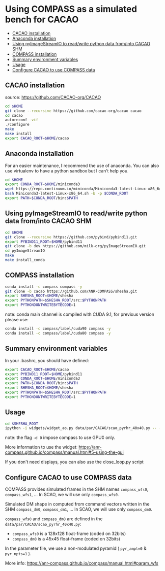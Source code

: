 # Using COMPASS as a simulated bench for CACAO

- [CACAO installation](#cacao-installation)
- [Anaconda installation](#anaconda-installation)
- [Using pyImageStreamIO to read/write python data from/into CACAO SHM](#using-pyimagestreamio-to-readwrite-python-data-frominto-cacao-shm)
- [COMPASS installation](#compass-installation)
- [Summary environment variables](#summary-environment-variables)
- [Usage](#usage)
- [Configure CACAO to use COMPASS data](#configure-cacao-to-use-compass-data)

## CACAO installation

source: https://github.com/CACAO-org/CACAO

```bash
cd $HOME
git clone --recursive https://github.com/cacao-org/cacao cacao
cd cacao
autoreconf -vif
./configure
make
make install
export CACAO_ROOT=$HOME/cacao
```

## Anaconda installation

For an easier maintenance, I recommend the use of anaconda.
You can also use virtualenv to have a python sandbox but I can't help you.

```bash
cd $HOME
export CONDA_ROOT=$HOME/miniconda3
wget https://repo.continuum.io/miniconda/Miniconda3-latest-Linux-x86_64.sh
bash Miniconda3-latest-Linux-x86_64.sh -b -p $CONDA_ROOT
export PATH=$CONDA_ROOT/bin:$PATH
```

## Using pyImageStreamIO to read/write python data from/into CACAO SHM

```bash
cd $HOME
git clone --recursive https://github.com/pybind/pybind11.git
export PYBIND11_ROOT=$HOME/pybind11
git clone -b dev https://github.com/milk-org/pyImageStreamIO.git
cd pyImageStreamIO
make
make install_conda
```

## COMPASS installation

```bash
conda install -c compass compass -y
git clone -b cacao https://github.com/ANR-COMPASS/shesha.git
export SHESHA_ROOT=$HOME/shesha
export PYTHONPATH=$SHESHA_ROOT/src:$PYTHONPATH
export PYTHONDONTWRITEBYTECODE=1
```

note: conda main channel is compiled with CUDA 9.1, for previous version please use:

```bash
conda install -c compass/label/cuda90 compass -y
conda install -c compass/label/cuda80 compass -y
```

## Summary environment variables

In your .bashrc, you should have defined:

```bash
export CACAO_ROOT=$HOME/cacao
export PYBIND11_ROOT=$HOME/pybind11
export CONDA_ROOT=$HOME/miniconda3
export PATH=$CONDA_ROOT/bin:$PATH
export SHESHA_ROOT=$HOME/shesha
export PYTHONPATH=$SHESHA_ROOT/src:$PYTHONPATH
export PYTHONDONTWRITEBYTECODE=1
```

## Usage

```bash
cd $SHESHA_ROOT
ipython -i widgets/widget_ao.py data/par/CACAO/scao_pyrhr_40x40.py -- --cacao -d 0
```

note: the flag ``-d 0`` impose compass to use GPU0 only.

More information to use the widget: https://anr-compass.github.io/compass/manual.html#5-using-the-gui

If you don't need displays, you can also use the close_loop.py script

## Configure CACAO to use COMPASS data

COMPASS provides simulated frames in the SHM names ``compass_wfs0``, ``compass_wfs1``, ... In SCAO, we will use only ``compass_wfs0``.

Simulated DM shape in computed from command vectors written in the SHM ``compass_dm0``, ``compass_dm1``, ... In SCAO, we will use only ``compass_dm0``.

``compass_wfs0`` and ``compass_dm0`` are defined in the ``data/par/CACAO/scao_pyrhr_40x40.py``:

- ``compass_wfs0`` is a 128x128 float-frame (coded on 32bits)
- ``compass_dm0`` is a 45x45 float-frame (coded on 32bits)

In the parameter file, we use a non-modulated pyramid ( ``pyr_ampl=0`` &  ``pyr_npts=1`` ).

More info: https://anr-compass.github.io/compass/manual.html#param_wfs

